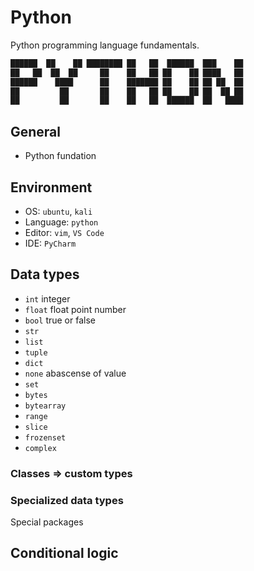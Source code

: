 # Python

Python programming language fundamentals.

```bash
██████  ██    ██ ████████ ██   ██  ██████  ███    ██ 
██   ██  ██  ██     ██    ██   ██ ██    ██ ████   ██ 
██████    ████      ██    ███████ ██    ██ ██ ██  ██ 
██         ██       ██    ██   ██ ██    ██ ██  ██ ██ 
██         ██       ██    ██   ██  ██████  ██   ████ 
```

## General

* Python fundation

## Environment

* OS: ``ubuntu``, ``kali``
* Language: ``python``
* Editor: ``vim``, ``VS Code``
* IDE: ``PyCharm``

## Data types

* ``int`` integer
* ``float`` float point number
* ``bool`` true or false
* ``str``
* ``list``
* ``tuple``
* ``dict``
* ``none`` abascense of value
* ``set``
* ``bytes``
* ``bytearray``
* ``range``
* ``slice``
* ``frozenset``
* ``complex``

### Classes => custom types

### Specialized data types

Special packages

## Conditional logic
